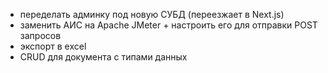 * переделать админку под новую СУБД (переезжает в Next.js)
* заменить АИС на Apache JMeter + настроить его для отправки POST запросов
* экспорт в excel
* CRUD для документа с типами данных